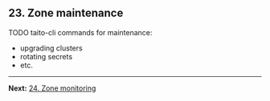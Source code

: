 ## 23. Zone maintenance

TODO taito-cli commands for maintenance:
- upgrading clusters
- rotating secrets
- etc.

---

**Next:** [24. Zone monitoring](24-zone-monitoring.md)
